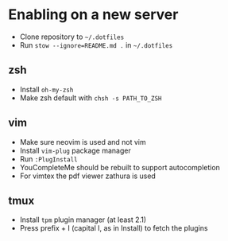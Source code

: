# Enabling on a new server

- Clone repository to `~/.dotfiles`
- Run `stow --ignore=README.md .` in `~/.dotfiles`

## zsh
- Install `oh-my-zsh`
- Make zsh default with `chsh -s PATH_TO_ZSH`

## vim
- Make sure neovim is used and not vim
- Install `vim-plug` package manager
- Run `:PlugInstall`
- YouCompleteMe should be rebuilt to support autocompletion
- For vimtex the pdf viewer zathura is used

## tmux
- Install `tpm` plugin manager (at least 2.1)
- Press prefix + I (capital I, as in Install) to fetch the plugins
